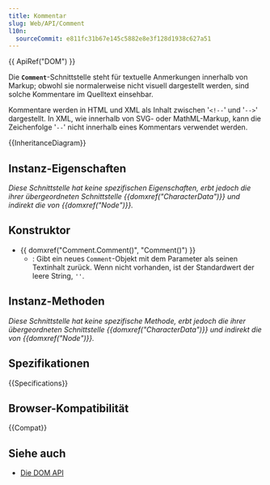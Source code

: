 ```yaml
---
title: Kommentar
slug: Web/API/Comment
l10n:
  sourceCommit: e811fc31b67e145c5882e8e3f128d1938c627a51
---
```


{{ ApiRef("DOM") }}

Die **`Comment`**-Schnittstelle steht für textuelle Anmerkungen innerhalb von Markup; obwohl sie normalerweise nicht visuell dargestellt werden, sind solche Kommentare im Quelltext einsehbar.

Kommentare werden in HTML und XML als Inhalt zwischen '`<!--`' und '`-->`' dargestellt. In XML, wie innerhalb von SVG- oder MathML-Markup, kann die Zeichenfolge '`--`' nicht innerhalb eines Kommentars verwendet werden.

{{InheritanceDiagram}}

## Instanz-Eigenschaften

_Diese Schnittstelle hat keine spezifischen Eigenschaften, erbt jedoch die ihrer übergeordneten Schnittstelle {{domxref("CharacterData")}} und indirekt die von {{domxref("Node")}}._

## Konstruktor

- {{ domxref("Comment.Comment()", "Comment()") }}
  - : Gibt ein neues `Comment`-Objekt mit dem Parameter als seinen Textinhalt zurück. Wenn nicht vorhanden, ist der Standardwert der leere String, `''`.

## Instanz-Methoden

_Diese Schnittstelle hat keine spezifische Methode, erbt jedoch die ihrer übergeordneten Schnittstelle {{domxref("CharacterData")}} und indirekt die von {{domxref("Node")}}._

## Spezifikationen

{{Specifications}}

## Browser-Kompatibilität

{{Compat}}

## Siehe auch

- [Die DOM API](/de/docs/Web/API/Document_Object_Model)
